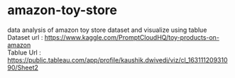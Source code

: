 # amazon-toy-store
data analysis of  amazon toy store dataset and visualize using tablue<br>
Dataset url : https://www.kaggle.com/PromptCloudHQ/toy-products-on-amazon<br>
Tablue Url : https://public.tableau.com/app/profile/kaushik.dwivedi/viz/cl_16311120931090/Sheet2

